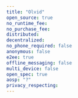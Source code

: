 ```yaml
---
title: "Olvid"
open_source: true
no_runtime_fee:
no_purchase_fee:
distributed: 
decentralized: 
no_phone_required: false
anonymous: false
e2ee: true
offline_messaging: false
multi_device: false
open_spec: true
aosp: "?"
privacy_respecting:
---
```

